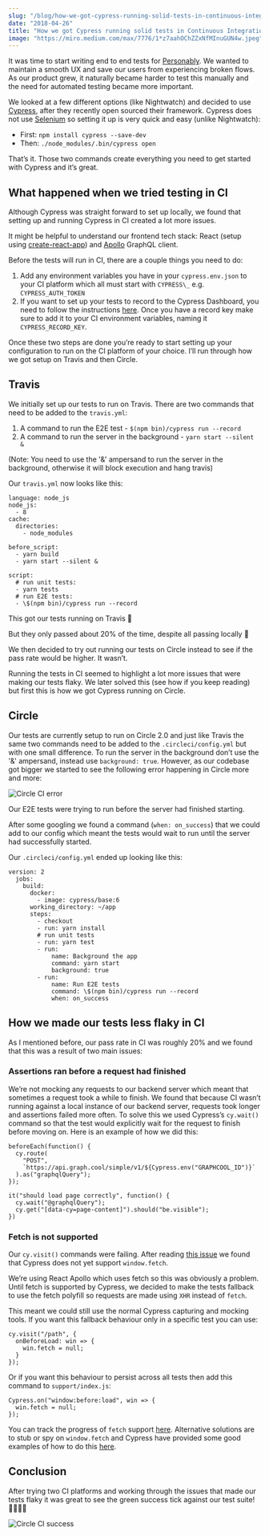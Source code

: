 ```yaml
---
slug: "/blog/how-we-got-cypress-running-solid-tests-in-continuous-integration"
date: "2018-04-26"
title: "How we got Cypress running solid tests in Continuous Integration"
image: "https://miro.medium.com/max/7776/1*z7aahOChZZxNfMInuGUN4w.jpeg"
---
```


It was time to start writing end to end tests for [Personably](https://personably.co/). We wanted to maintain a smooth UX and save our users from experiencing broken flows. As our product grew, it naturally became harder to test this manually and the need for automated testing became more important.

We looked at a few different options (like Nightwatch) and decided to use [Cypress](https://www.cypress.io/), after they recently open sourced their framework. Cypress does not use [Selenium](https://www.selenium.dev/) so setting it up is very quick and easy (unlike Nightwatch):

- First: `npm install cypress --save-dev`
- Then: `./node_modules/.bin/cypress open`

That’s it. Those two commands create everything you need to get started with Cypress and it’s great.

## What happened when we tried testing in CI

Although Cypress was straight forward to set up locally, we found that setting up and running Cypress in CI created a lot more issues.

It might be helpful to understand our frontend tech stack: React (setup using [create-react-app](https://github.com/facebook/create-react-app)) and [Apollo](https://www.apollographql.com/docs/react/) GraphQL client.

Before the tests will run in CI, there are a couple things you need to do:

1. Add any environment variables you have in your `cypress.env.json` to your CI platform which all must start with `CYPRESS\_` e.g. `CYPRESS_AUTH_TOKEN`
2. If you want to set up your tests to record to the Cypress Dashboard, you need to follow the instructions [here](https://docs.cypress.io/guides/core-concepts/dashboard-service#Setup). Once you have a record key make sure to add it to your CI environment variables, naming it `CYPRESS_RECORD_KEY`.

Once these two steps are done you’re ready to start setting up your configuration to run on the CI platform of your choice. I’ll run through how we got setup on Travis and then Circle.

## Travis

We initially set up our tests to run on Travis. There are two commands that need to be added to the `travis.yml`:

1. A command to run the E2E test - `$(npm bin)/cypress run --record`
2. A command to run the server in the background - `yarn start --silent &`

(Note: You need to use the '&' ampersand to run the server in the background, otherwise it will block execution and hang travis)

Our `travis.yml` now looks like this:

```
language: node_js
node_js:
  - 8
cache:
  directories:
    - node_modules

before_script:
  - yarn build
  - yarn start --silent &

script:
  # run unit tests:
  - yarn tests
  # run E2E tests:
  - \$(npm bin)/cypress run --record
```

This got our tests running on Travis 🎉

But they only passed about 20% of the time, despite all passing locally 🙁

We then decided to try out running our tests on Circle instead to see if the pass rate would be higher. It wasn’t.

Running the tests in CI seemed to highlight a lot more issues that were making our tests flaky. We later solved this (see how if you keep reading) but first this is how we got Cypress running on Circle.

## Circle

Our tests are currently setup to run on Circle 2.0 and just like Travis the same two commands need to be added to the `.circleci/config.yml` but with one small difference. To run the server in the background don’t use the '&' ampersand, instead use `background: true`. However, as our codebase got bigger we started to see the following error happening in Circle more and more:

![Circle CI error](https://miro.medium.com/max/1400/0*cNL7HFwG4X8NvN_W.png)

Our E2E tests were trying to run before the server had finished starting.

After some googling we found a command (`when: on_success`) that we could add to our config which meant the tests would wait to run until the server had successfully started.

Our `.circleci/config.yml` ended up looking like this:

```
version: 2
  jobs:
    build:
      docker:
        - image: cypress/base:6
      working_directory: ~/app
      steps:
        - checkout
        - run: yarn install
        # run unit tests
        - run: yarn test
        - run:
            name: Background the app
            command: yarn start
            background: true
        - run:
            name: Run E2E tests
            command: \$(npm bin)/cypress run --record
            when: on_success
```

## How we made our tests less flaky in CI

As I mentioned before, our pass rate in CI was roughly 20% and we found that this was a result of two main issues:

### Assertions ran before a request had finished

We’re not mocking any requests to our backend server which meant that sometimes a request took a while to finish. We found that because CI wasn’t running against a local instance of our backend server, requests took longer and assertions failed more often. To solve this we used Cypress’s `cy.wait()` command so that the test would explicitly wait for the request to finish before moving on. Here is an example of how we did this:

```
beforeEach(function() {
  cy.route(
    "POST",
    `https://api.graph.cool/simple/v1/${Cypress.env("GRAPHCOOL_ID")}`
  ).as("graphqlQuery");
});

it("should load page correctly", function() {
  cy.wait("@graphqlQuery");
  cy.get("[data-cy=page-content]").should("be.visible");
})
```

### Fetch is not supported

Our `cy.visit()` commands were failing. After reading [this issue](https://github.com/cypress-io/cypress/issues/95) we found that Cypress does not yet support `window.fetch`.

We’re using React Apollo which uses fetch so this was obviously a problem. Until fetch is supported by Cypress, we decided to make the tests fallback to use the fetch polyfill so requests are made using `XHR` instead of `fetch`.

This meant we could still use the normal Cypress capturing and mocking tools. If you want this fallback behaviour only in a specific test you can use:

```
cy.visit("/path", {
  onBeforeLoad: win => {
    win.fetch = null;
  }
});
```

Or if you want this behaviour to persist across all tests then add this command to `support/index.js`:

```
Cypress.on("window:before:load", win => {
  win.fetch = null;
});
```

You can track the progress of `fetch` support [here](https://github.com/cypress-io/cypress/issues/687). Alternative solutions are to stub or spy on `window.fetch` and Cypress have provided some good examples of how to do this [here](https://github.com/cypress-io/cypress-example-recipes/blob/master/examples/stubbing-spying__window-fetch/cypress/integration/spy-stub-clock-spec.js).

## Conclusion

After trying two CI platforms and working through the issues that made our tests flaky it was great to see the green success tick against our test suite! 🎉✅✅✅

![Circle CI success](https://miro.medium.com/max/1400/0*_Yi0qIeyGS3XmSo-.png)
